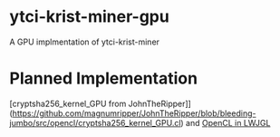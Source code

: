 # ytci-krist-miner-gpu
A GPU implmentation of ytci-krist-miner

# Planned Implementation
[cryptsha256_kernel_GPU from JohnTheRipper]](https://github.com/magnumripper/JohnTheRipper/blob/bleeding-jumbo/src/opencl/cryptsha256_kernel_GPU.cl)
and
[OpenCL in LWJGL](http://wiki.lwjgl.org/wiki/OpenCL_in_LWJGL)
